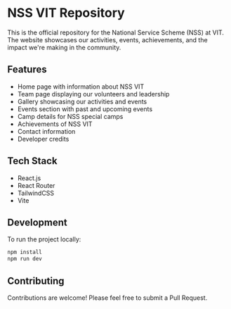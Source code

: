 # NSS VIT Repository

This is the official repository for the National Service Scheme (NSS) at VIT. The website showcases our activities, events, achievements, and the impact we're making in the community.

## Features

- Home page with information about NSS VIT
- Team page displaying our volunteers and leadership
- Gallery showcasing our activities and events
- Events section with past and upcoming events
- Camp details for NSS special camps
- Achievements of NSS VIT
- Contact information
- Developer credits

## Tech Stack

- React.js
- React Router
- TailwindCSS
- Vite

## Development

To run the project locally:

```bash
npm install
npm run dev
```

## Contributing

Contributions are welcome! Please feel free to submit a Pull Request.